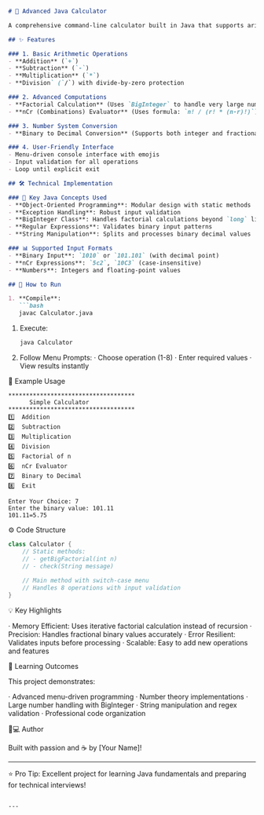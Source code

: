 ```markdown
# 🧮 Advanced Java Calculator

A comprehensive command-line calculator built in Java that supports arithmetic operations, advanced computations, and number system conversions. Designed to demonstrate core Java concepts and handle large numbers efficiently.

## ✨ Features

### 1. Basic Arithmetic Operations
- **Addition** (`+`)
- **Subtraction** (`-`)
- **Multiplication** (`*`)
- **Division` (`/`) with divide-by-zero protection

### 2. Advanced Computations
- **Factorial Calculation** (Uses `BigInteger` to handle very large numbers)
- **nCr (Combinations) Evaluator** (Uses formula: `n! / (r! * (n-r)!)`)

### 3. Number System Conversion
- **Binary to Decimal Conversion** (Supports both integer and fractional binary values)

### 4. User-Friendly Interface
- Menu-driven console interface with emojis
- Input validation for all operations
- Loop until explicit exit

## 🛠️ Technical Implementation

### 🔧 Key Java Concepts Used
- **Object-Oriented Programming**: Modular design with static methods
- **Exception Handling**: Robust input validation
- **BigInteger Class**: Handles factorial calculations beyond `long` limits
- **Regular Expressions**: Validates binary input patterns
- **String Manipulation**: Splits and processes binary decimal values

### 📊 Supported Input Formats
- **Binary Input**: `1010` or `101.101` (with decimal point)
- **nCr Expressions**: `5c2`, `10C3` (case-insensitive)
- **Numbers**: Integers and floating-point values

## 🚀 How to Run

1. **Compile**:
   ```bash
   javac Calculator.java
```

1. Execute:
   ```bash
   java Calculator
   ```
2. Follow Menu Prompts:
   · Choose operation (1-8)
   · Enter required values
   · View results instantly

📝 Example Usage

```
************************************
      Simple Calculator
************************************
1️⃣  Addition
2️⃣  Subtraction
3️⃣  Multiplication
4️⃣  Division
5️⃣  Factorial of n
6️⃣  nCr Evaluator
7️⃣  Binary to Decimal
8️⃣  Exit

Enter Your Choice: 7
Enter the binary value: 101.11
101.11=5.75
```

⚙️ Code Structure

```java
class Calculator {
    // Static methods:
    // - getBigFactorial(int n)
    // - check(String message)
    
    // Main method with switch-case menu
    // Handles 8 operations with input validation
}
```

💡 Key Highlights

· Memory Efficient: Uses iterative factorial calculation instead of recursion
· Precision: Handles fractional binary values accurately
· Error Resilient: Validates inputs before processing
· Scalable: Easy to add new operations and features

🎯 Learning Outcomes

This project demonstrates:

· Advanced menu-driven programming
· Number theory implementations
· Large number handling with BigInteger
· String manipulation and regex validation
· Professional code organization

👨💻 Author

Built with passion and ☕ by [Your Name]!

---

⭐ Pro Tip: Excellent project for learning Java fundamentals and preparing for technical interviews!

```

---
